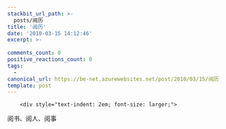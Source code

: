 ```yaml
---
stackbit_url_path: >-
  posts/阅历
title: '阅历'
date: '2010-03-15 14:12:46'
excerpt: >-
  
comments_count: 0
positive_reactions_count: 0
tags: 
  - 
canonical_url: https://be-net.azurewebsites.net/post/2010/03/15/阅历
template: post
---
```


        <div style="text-indent: 2em; font-size: larger;">
<p>阅书、阅人、阅事</p>
</div>
      